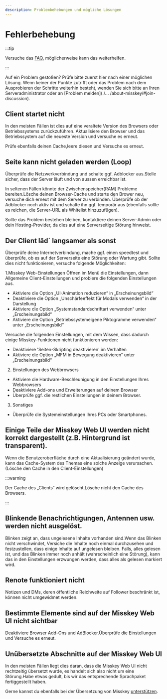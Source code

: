 ```yaml
---
description: Problembehebungen und mögliche Lösungen
---
```


# Fehlerbehebung

:::tip

Versuche das [FAQ](./faq.md), möglicherweise kann das weiterhelfen.

:::

Auf ein Problem gestoßen? Prüfe bitte zuerst hier nach einer möglichen Lösung.
Wenn keiner der Punkte zutrifft oder das Problem nach dem Ausprobieren der Schritte weiterhin besteht, wenden Sie sich bitte an Ihren Serveradministrator oder an [Problem melden](./... /about-misskey/#join-discussion).

## Client startet nicht

In den meisten Fällen ist dies auf eine veraltete Version des Browsers oder Betriebssystems zurückzuführen.
Aktualisiere den Browser und das Betriebssystem auf die neueste Version und versuche es erneut.

Prüfe ebenfalls deinen Cache,leere diesen und Versuche es erneut.

## Seite kann nicht geladen werden (Loop)

Überprüfe die Netzwerkverbindung und schalte ggf. Adblocker aus.Stelle sicher, dass der Server läuft und von aussen erreichbar ist.

In seltenen Fällen könnte der Zwischenspeicher(RAM) Probleme bereiten.Lösche deinen Browser-Cache und starte den Brower neu, versuche dich erneut mit dem Server zu verbinden. Überprüfe ob der Adblocker noch aktiv ist und schalte ihn ggf. temporär aus (ebenfalls sollte es reichen, die Server-URL als Whitelist hinzuzufügen).

Sollte das Problem bestehen bleiben, kontaktiere deinen Server-Admin oder dein Hosting-Provider, da dies auf eine Serverseitige Störung hinweist.

## Der Client läd´  langsamer als sonst

Überprüfe deine Internetverbindung, mache ggf. einen speedtest und überprüfe, ob es auf der Serverseite eine Störung oder Wartung gibt.
Sollte dies nicht funktionieren, versuche folgende Möglichkeiten:

1.Misskey Web-Einstellungen
Öffnen im Menü die Einstellungen, dann Allgemeine Client-Einstellungen und probiere die folgenden Einstellungen aus.

- Aktiviere die Option „UI-Animation reduzieren“ in „Erscheinungsbild“
- Deaktiviere die Option „Unschärfeeffekt für Modals verwenden“ in der Darstellung
- Aktiviere die Option „Systemstandardschriftart verwenden“ unter „Erscheinungsbild“
- Aktiviere die Option „Betriebssystemeigene Piktogramme verwenden“ unter „Erscheinungsbild“

Versuche die folgenden Einstellungen, mit dem Wissen, dass dadurch einige Misskey-Funktionen nicht funktionieren werden:

- Deaktiviere 'Seiten-Skripting deaktivieren' im Verhalten
- Aktiviere die Option „MFM in Bewegung deaktivieren“ unter „Erscheinungsbild“

2. Einstellungen des Webbrowsers

- Aktiviere die Hardware-Beschleunigung in den Einstellungen Ihres Webbrowsers
- Deaktiviere Add-ons und Erweiterungen auf deinem Browser
- Überprüfe ggf. die restlichen Einstellungen in deinem Browser.

3. Sonstiges

- Überprüfe die Systemeinstellungen Ihres PCs oder Smartphones.

## Einige Teile der Misskey Web UI werden nicht korrekt dargestellt (z.B. Hintergrund ist transparent).

Wenn die Benutzeroberfläche durch eine Aktualisierung geändert wurde, kann das Cache-System des Themas eine solche Anzeige verursachen.
(Lösche den Cache in den Client-Einstellungen)

:::warning

Der Cache des „Clients“ wird gelöscht.Lösche nicht den Cache des Browsers.

:::

## Blinkende Benachrichtigungen, Antennen usw. werden nicht ausgelöst.

Blinken zeigt an, dass ungelesene Inhalte vorhanden sind.Wenn das Blinken nicht verschwindet, Versiche die Inhalte noch einmal durchzusehen und festzustellen, dass einige Inhalte auf ungelesen bleiben.
Falls, alles gelesen ist, und das Blinken immer noch anhält (wahrscheinlich eine Störung), kann das in den Einstellungen erzwungen werden, dass alles als gelesen markiert wird.

## Renote funktioniert nicht

Notizen und DMs, deren öffentliche Reichweite auf Follower beschränkt ist, können nicht umgewidmet werden.

## Bestimmte Elemente sind auf der Misskey Web UI nicht sichtbar

Deaktiviere Browser Add-Ons und AdBlocker.Überprüfe die Einstellungen und Versuche es erneut.

## Unübersetzte Abschnitte auf der Misskey Web UI

In den meisten Fällen liegt dies daran, dass die Misskey Web UI nicht rechtzeitig übersetzt wurde, es handelt sich also nicht um eine Störung.Habe etwas gedult, bis wir das entsprechende Sprachpaket fertiggestellt haben.

Gerne kannst du ebenfalls bei der Übersetzung von Misskey [unterstützen](.../.../about-misskey/#translate-text).
